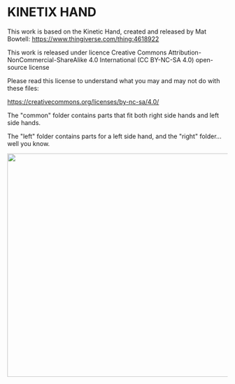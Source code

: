 # KINETIX HAND


This work is based on the Kinetic Hand, created and released by Mat Bowtell:
https://www.thingiverse.com/thing:4618922
                                                 
This work is released under licence Creative Commons Attribution-NonCommercial-ShareAlike 4.0 International (CC BY-NC-SA 4.0) open-source license

Please read this license to understand what you may and may not do with these files:

https://creativecommons.org/licenses/by-nc-sa/4.0/

The "common" folder contains parts that fit both right side hands and left side hands.

The "left" folder contains parts for a left side hand, and the "right" folder... well you know.

<img src="../resources/leftAndRight.png" width="512px"/>
